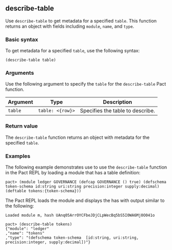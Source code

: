 ## describe-table

Use `describe-table` to get metadata for a specified `table`. 
This function returns an object with fields including `module`, `name`, and `type`.

### Basic syntax

To get metadata for a specified `table`, use the following syntax:

```pact
(describe-table table)
```

### Arguments

Use the following argument to specify the `table` for the `describe-table` Pact function.

| Argument | Type          | Description                                  |
|----------|---------------|----------------------------------------------|
| `table` | `table: <{row}>` | Specifies the table to describe.             |

### Return value

The `describe-table` function returns an object with metadata for the specified `table`.

### Examples

The following example demonstrates use to use the `describe-table` function in the Pact REPL by loading a module that has a table definition:

```pact
pact> (module ledger GOVERNANCE (defcap GOVERNANCE () true) (defschema token-schema id:string uri:string precision:integer supply:decimal) (deftable tokens:{token-schema}))
```

The Pact REPL loads the module and displays the has with output similar to the following:

```text
Loaded module m, hash UAnq05ArrOYCFbeJDjCLpWecBq5bS5I0WA6Mj0O041o
```

```pact
pact> (describe-table tokens)
{"module": "ledger"
,"name": "tokens"
,"type": "(defschema token-schema  [id:string, uri:string, precision:integer, supply:decimal])"}
```
